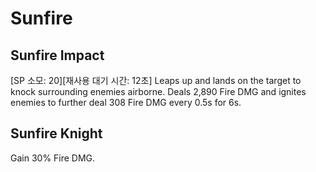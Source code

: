 # Sunfire

## Sunfire Impact

[SP 소모: 20][재사용 대기 시간: 12초] Leaps up and lands on the target to knock surrounding enemies airborne. Deals 2,890 Fire DMG and ignites enemies to further deal 308 Fire DMG every 0.5s for 6s.

## Sunfire Knight

Gain 30% Fire DMG.
